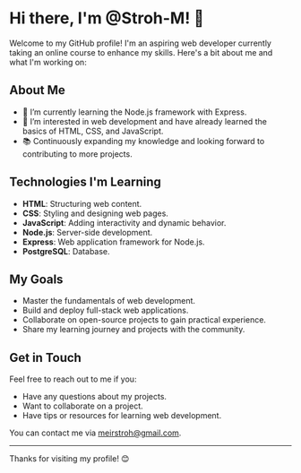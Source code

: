 # Hi there, I'm @Stroh-M! 👋

Welcome to my GitHub profile! I'm an aspiring web developer currently taking an online course to enhance my skills. Here's a bit about me and what I'm working on:

## About Me

- 🌱 I’m currently learning the Node.js framework with Express.
- 👀 I’m interested in web development and have already learned the basics of HTML, CSS, and JavaScript.
- 📚 Continuously expanding my knowledge and looking forward to contributing to more projects.

## Technologies I'm Learning

- **HTML**: Structuring web content.
- **CSS**: Styling and designing web pages.
- **JavaScript**: Adding interactivity and dynamic behavior.
- **Node.js**: Server-side development.
- **Express**: Web application framework for Node.js.
- **PostgreSQL**: Database. 

## My Goals

- Master the fundamentals of web development.
- Build and deploy full-stack web applications.
- Collaborate on open-source projects to gain practical experience.
- Share my learning journey and projects with the community.

## Get in Touch

Feel free to reach out to me if you:

- Have any questions about my projects.
- Want to collaborate on a project.
- Have tips or resources for learning web development.

You can contact me via [meirstroh@gmail.com](mailto:meirstroh@gmail.com).

---

Thanks for visiting my profile! 😊
  
<!---
Stroh-M/Stroh-M is a ✨ special ✨ repository because its `README.md` (this file) appears on your GitHub profile.
You can click the Preview link to take a look at your changes.
--->
